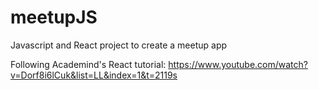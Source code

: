 # meetupJS
Javascript and React project to create a meetup app


Following Academind's React tutorial: https://www.youtube.com/watch?v=Dorf8i6lCuk&list=LL&index=1&t=2119s
